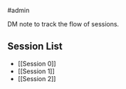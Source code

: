 #admin 

DM note to track the flow of sessions.

## Session List

- [[Session 0]]
- [[Session 1]]
- [[Session 2]]